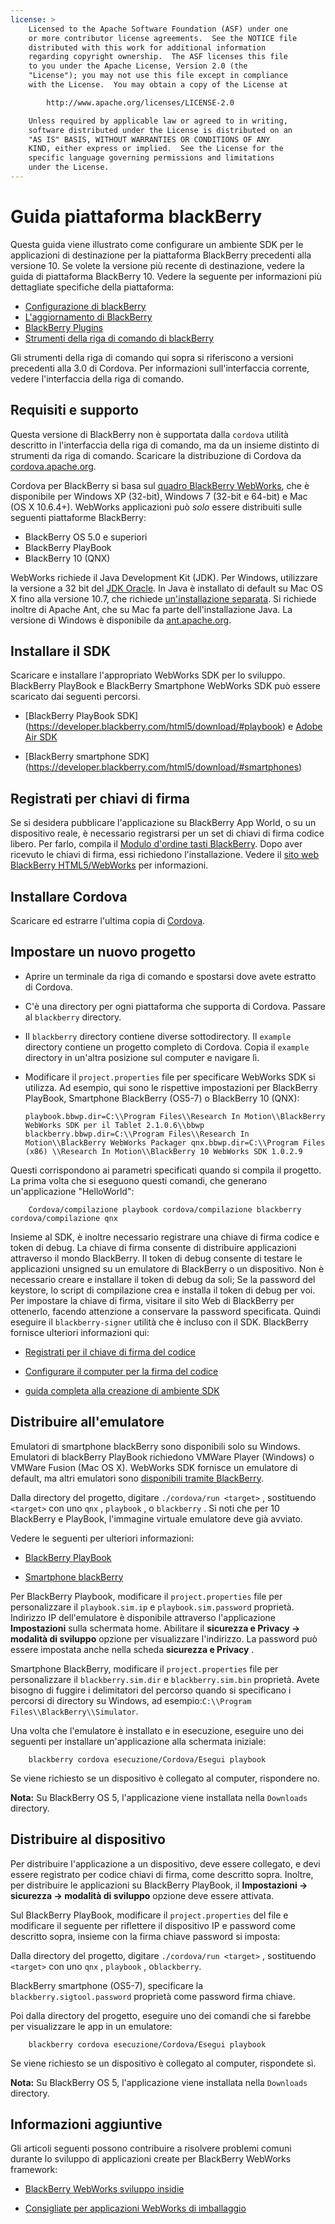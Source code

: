 ```yaml
---
license: >
    Licensed to the Apache Software Foundation (ASF) under one
    or more contributor license agreements.  See the NOTICE file
    distributed with this work for additional information
    regarding copyright ownership.  The ASF licenses this file
    to you under the Apache License, Version 2.0 (the
    "License"); you may not use this file except in compliance
    with the License.  You may obtain a copy of the License at

        http://www.apache.org/licenses/LICENSE-2.0

    Unless required by applicable law or agreed to in writing,
    software distributed under the License is distributed on an
    "AS IS" BASIS, WITHOUT WARRANTIES OR CONDITIONS OF ANY
    KIND, either express or implied.  See the License for the
    specific language governing permissions and limitations
    under the License.
---
```


# Guida piattaforma blackBerry

Questa guida viene illustrato come configurare un ambiente SDK per le applicazioni di destinazione per la piattaforma BlackBerry precedenti alla versione 10. Se volete la versione più recente di destinazione, vedere la guida di piattaforma BlackBerry 10. Vedere la seguente per informazioni più dettagliate specifiche della piattaforma:

*   <a href="config.html">Configurazione di blackBerry</a>
*   <a href="upgrading.html">L'aggiornamento di BlackBerry</a>
*   <a href="plugin.html">BlackBerry Plugins</a>
*   <a href="tools.html">Strumenti della riga di comando di blackBerry</a>

Gli strumenti della riga di comando qui sopra si riferiscono a versioni precedenti alla 3.0 di Cordova. Per informazioni sull'interfaccia corrente, vedere l'interfaccia della riga di comando.

## Requisiti e supporto

Questa versione di BlackBerry non è supportata dalla `cordova` utilità descritto in l'interfaccia della riga di comando, ma da un insieme distinto di strumenti da riga di comando. Scaricare la distribuzione di Cordova da [cordova.apache.org][1].

 [1]: http://cordova.apache.org/#download

Cordova per BlackBerry si basa sul [quadro BlackBerry WebWorks][2], che è disponibile per Windows XP (32-bit), Windows 7 (32-bit e 64-bit) e Mac (OS X 10.6.4+). WebWorks applicazioni può *solo* essere distribuiti sulle seguenti piattaforme BlackBerry:

 [2]: https://bdsc.webapps.blackberry.com/html5

*   BlackBerry OS 5.0 e superiori
*   BlackBerry PlayBook
*   BlackBerry 10 (QNX)

WebWorks richiede il Java Development Kit (JDK). Per Windows, utilizzare la versione a 32 bit del [JDK Oracle][3]. In Java è installato di default su Mac OS X fino alla versione 10.7, che richiede [un'installazione separata][4]. Si richiede inoltre di Apache Ant, che su Mac fa parte dell'installazione Java. La versione di Windows è disponibile da [ant.apache.org][5].

 [3]: http://www.oracle.com/technetwork/java/javase/downloads/index.html#jdk
 [4]: http://support.apple.com/kb/DL1421
 [5]: http://ant.apache.org/bindownload.cgi

## Installare il SDK

Scaricare e installare l'appropriato WebWorks SDK per lo sviluppo. BlackBerry PlayBook e BlackBerry Smartphone WebWorks SDK può essere scaricato dai seguenti percorsi.

*   \[BlackBerry PlayBook SDK\] (https://developer.blackberry.com/html5/download/#playbook) e [Adobe Air SDK][6]

*   \[BlackBerry smartphone SDK\] (https://developer.blackberry.com/html5/download/#smartphones)

 [6]: http://www.adobe.com/devnet/air/air-sdk-download.html

## Registrati per chiavi di firma

Se si desidera pubblicare l'applicazione su BlackBerry App World, o su un dispositivo reale, è necessario registrarsi per un set di chiavi di firma codice libero. Per farlo, compila il [Modulo d'ordine tasti BlackBerry][7]. Dopo aver ricevuto le chiavi di firma, essi richiedono l'installazione. Vedere il [sito web BlackBerry HTML5/WebWorks][8] per informazioni.

 [7]: https://www.blackberry.com/SignedKeys
 [8]: https://developer.blackberry.com/html5/documentation/signing_setup_bb10_apps_2008396_11.html

## Installare Cordova

Scaricare ed estrarre l'ultima copia di [Cordova][1].

## Impostare un nuovo progetto

*   Aprire un terminale da riga di comando e spostarsi dove avete estratto di Cordova.

*   C'è una directory per ogni piattaforma che supporta di Cordova. Passare al `blackberry` directory.

*   Il `blackberry` directory contiene diverse sottodirectory. Il `example` directory contiene un progetto completo di Cordova. Copia il `example` directory in un'altra posizione sul computer e navigare lì.

*   Modificare il `project.properties` file per specificare WebWorks SDK si utilizza. Ad esempio, qui sono le rispettive impostazioni per BlackBerry PlayBook, Smartphone BlackBerry (OS5-7) o BlackBerry 10 (QNX):
    
        playbook.bbwp.dir=C:\\Program Files\\Research In Motion\\BlackBerry WebWorks SDK per il Tablet 2.1.0.6\\bbwp blackberry.bbwp.dir=C:\\Program Files\\Research In Motion\\BlackBerry WebWorks Packager qnx.bbwp.dir=C:\\Program Files (x86) \\Research In Motion\\BlackBerry 10 WebWorks SDK 1.0.2.9
        

Questi corrispondono ai parametri specificati quando si compila il progetto. La prima volta che si eseguono questi comandi, che generano un'applicazione "HelloWorld":

        Cordova/compilazione playbook cordova/compilazione blackberry cordova/compilazione qnx
    

Insieme al SDK, è inoltre necessario registrare una chiave di firma codice e token di debug. La chiave di firma consente di distribuire applicazioni attraverso il mondo BlackBerry. Il token di debug consente di testare le applicazioni unsigned su un emulatore di BlackBerry o un dispositivo. Non è necessario creare e installare il token di debug da soli; Se la password del keystore, lo script di compilazione crea e installa il token di debug per voi. Per impostare la chiave di firma, visitare il sito Web di BlackBerry per ottenerlo, facendo attenzione a conservare la password specificata. Quindi eseguire il `blackberry-signer` utilità che è incluso con il SDK. BlackBerry fornisce ulteriori informazioni qui:

*   [Registrati per il chiave di firma del codice][9]

*   [Configurare il computer per la firma del codice][10]

*   [guida completa alla creazione di ambiente SDK][11]

 [9]: https://www.blackberry.com/SignedKeys/codesigning.html
 [10]: http://developer.blackberry.com/html5/documentation/set_up_for_signing.html
 [11]: http://developer.blackberry.com/native/documentation/bb10/com.qnx.doc.native_sdk.quickstart/topic/set_up_your_environment.html

## Distribuire all'emulatore

Emulatori di smartphone blackBerry sono disponibili solo su Windows. Emulatori di blackBerry PlayBook richiedono VMWare Player (Windows) o VMWare Fusion (Mac OS X). WebWorks SDK fornisce un emulatore di default, ma altri emulatori sono [disponibili tramite BlackBerry][12].

 [12]: http://us.blackberry.com/developers/resources/simulators.jsp

Dalla directory del progetto, digitare `./cordova/run <target>` , sostituendo `<target>` con uno `qnx` , `playbook` , o `blackberry` . Si noti che per 10 BlackBerry e PlayBook, l'immagine virtuale emulatore deve già avviato.

Vedere le seguenti per ulteriori informazioni:

*   [BlackBerry PlayBook][13]

*   [Smartphone blackBerry][14]

 [13]: https://developer.blackberry.com/html5/documentation/using_the_tablet_simulator_1866980_11.html
 [14]: https://developer.blackberry.com/html5/documentation/run_your_app_on_smartphone_sim_1876976_11.html

Per BlackBerry Playbook, modificare il `project.properties` file per personalizzare il `playbook.sim.ip` e `playbook.sim.password` proprietà. Indirizzo IP dell'emulatore è disponibile attraverso l'applicazione **Impostazioni** sulla schermata home. Abilitare il **sicurezza e Privacy → modalità di sviluppo** opzione per visualizzare l'indirizzo. La password può essere impostata anche nella scheda **sicurezza e Privacy** .

Smartphone BlackBerry, modificare il `project.properties` file per personalizzare il `blackberry.sim.dir` e `blackberry.sim.bin` proprietà. Avete bisogno di fuggire i delimitatori del percorso quando si specificano i percorsi di directory su Windows, ad esempio:`C:\\Program
Files\\BlackBerry\\Simulator`.

Una volta che l'emulatore è installato e in esecuzione, eseguire uno dei seguenti per installare un'applicazione alla schermata iniziale:

        blackberry cordova esecuzione/Cordova/Esegui playbook
    

Se viene richiesto se un dispositivo è collegato al computer, rispondere no.

**Nota:** Su BlackBerry OS 5, l'applicazione viene installata nella `Downloads` directory.

## Distribuire al dispositivo

Per distribuire l'applicazione a un dispositivo, deve essere collegato, e devi essere registrato per codice chiavi di firma, come descritto sopra. Inoltre, per distribuire le applicazioni su BlackBerry PlayBook, il **Impostazioni → sicurezza → modalità di sviluppo** opzione deve essere attivata.

Sul BlackBerry PlayBook, modificare il `project.properties` del file e modificare il seguente per riflettere il dispositivo IP e password come descritto sopra, insieme con la firma chiave password si imposta:

Dalla directory del progetto, digitare `./cordova/run <target>` , sostituendo `<target>` con uno `qnx` , `playbook` , o`blackberry`.

BlackBerry smartphone (OS5-7), specificare la `blackberry.sigtool.password` proprietà come password firma chiave.

Poi dalla directory del progetto, eseguire uno dei comandi che si farebbe per visualizzare le app in un emulatore:

        blackberry cordova esecuzione/Cordova/Esegui playbook
    

Se viene richiesto se un dispositivo è collegato al computer, rispondete sì.

**Nota:** Su BlackBerry OS 5, l'applicazione viene installata nella `Downloads` directory.

## Informazioni aggiuntive

Gli articoli seguenti possono contribuire a risolvere problemi comuni durante lo sviluppo di applicazioni create per BlackBerry WebWorks framework:

*   [BlackBerry WebWorks sviluppo insidie][15]

*   [Consigliate per applicazioni WebWorks di imballaggio][16]

 [15]: http://supportforums.blackberry.com/t5/Web-and-WebWorks-Development/Common-BlackBerry-WebWorks-development-pitfalls-that-can-be/ta-p/624712
 [16]: https://bdsc.webapps.blackberrycom/html5/documentation/ww_developing/bestpractice_compiling_ww_apps_1873324_11.html